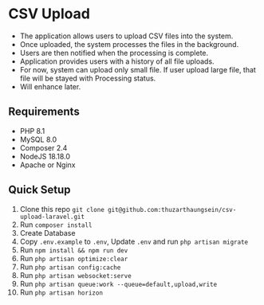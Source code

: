 # CSV Upload

-   The application allows users to upload CSV files into the system.
-   Once uploaded, the system processes the files in the background.
-   Users are then notified when the processing is complete.
-   Application provides users with a history of all file uploads.
-   For now, system can upload only small file. If user upload large file, that file will be stayed with Processing status.
-   Will enhance later.

## Requirements

-   PHP 8.1
-   MySQL 8.0
-   Composer 2.4
-   NodeJS 18.18.0
-   Apache or Nginx

## Quick Setup

1. Clone this repo `git clone git@github.com:thuzarthaungsein/csv-upload-laravel.git`
2. Run `composer install`
3. Create Database
4. Copy `.env.example` to `.env`, Update `.env` and run `php artisan migrate`
5. Run `npm install && npm run dev`
6. Run `php artisan optimize:clear`
7. Run `php artisan config:cache`
8. Run `php artisan websocket:serve`
9. Run `php artisan queue:work --queue=default,upload,write`
10. Run `php artisan horizon`
